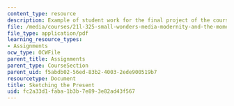 ```yaml
---
content_type: resource
description: Example of student work for the final project of the course.
file: /media/courses/21l-325-small-wonders-media-modernity-and-the-moment-experiments-in-time-fall-2010/fc2a33d1faba1b3b7e893e82ad43f567_MIT21L_325F10_assn01.pdf
file_type: application/pdf
learning_resource_types:
- Assignments
ocw_type: OCWFile
parent_title: Assignments
parent_type: CourseSection
parent_uid: f5abdb02-56ed-83b2-4003-2ede900519b7
resourcetype: Document
title: Sketching the Present
uid: fc2a33d1-faba-1b3b-7e89-3e82ad43f567
---
```

